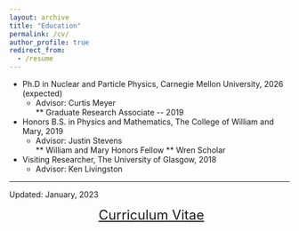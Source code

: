 ```yaml
---
layout: archive
title: "Education"
permalink: /cv/
author_profile: true
redirect_from:
  - /resume
---
```


* Ph.D in Nuclear and Particle Physics, Carnegie Mellon University, 2026 (expected)  
  * Advisor: Curtis Meyer  
  ** Graduate Research Associate -- 2019
* Honors B.S. in Physics and Mathematics, The College of William and Mary, 2019  
  * Advisor: Justin Stevens  
  ** William and Mary Honors Fellow
  ** Wren Scholar 
* Visiting Researcher, The University of Glasgow, 2018
  * Advisor: Ken Livingston
<hr>
Updated: January, 2023  

<p align="center">
  <font size="5">
  <a href="http://zabaldwin.github.io/files/ZacharyBaldwin_CV_Jan2023.pdf">Curriculum Vitae</a>
  </font>
</p>




